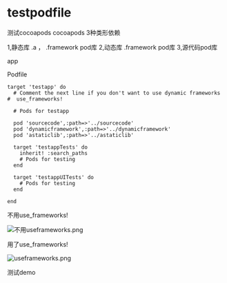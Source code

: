 # testpodfile
测试cocoapods
cocoapods 
3种类形依赖

1,静态库 .a ， .framework  pod库
2,动态库 .framework pod库
3,源代码pod库

app 

Podfile
```
target 'testapp' do
  # Comment the next line if you don't want to use dynamic frameworks
#  use_frameworks!

  # Pods for testapp

  pod 'sourcecode',:path=>'../sourcecode'
  pod 'dynamicframework',:path=>'../dynamicframework'
  pod 'astaticlib',:path=>'../astaticlib'
  
  target 'testappTests' do
    inherit! :search_paths
    # Pods for testing
  end

  target 'testappUITests' do
    # Pods for testing
  end

end

```

不用use_frameworks!



![不用useframeworks.png](https://upload-images.jianshu.io/upload_images/45726-1205b3cd32ef412a.png?imageMogr2/auto-orient/strip%7CimageView2/2/w/1240)

用了use_frameworks!


![useframeworks.png](https://upload-images.jianshu.io/upload_images/45726-7c32914ad086f9de.png?imageMogr2/auto-orient/strip%7CimageView2/2/w/1240)


测试demo
